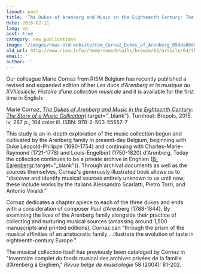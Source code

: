 ```yaml
---
layout: post
title: 'The Dukes of Arenberg and Music in the Eighteenth Century: The Story of a Music Collection'
date: 2016-02-11
lang: en
post: true
category: new_publications
image: "/images/news-old-website/csm_Cornaz_Dukes_of_Arenberg_05dda80d62.jpg"
old_url: http://www.rism.info//home/newsdetails/browse/62/article/64/the-dukes-of-arenberg-and-music-in-the-eighteenth-century-the-story-of-a-music-collection.html
email: ''
author: ''
---
```


Our colleague Marie Cornaz from RISM Belgium has recently published a revised and expanded edition of her _Les ducs d’Arenberg et la musique au XVIIIesiècle. Histoire d’une collection musicale_ and it is available for the first time in English:

Marie Cornaz, [_The Dukes of Arenberg and Music in the Eighteenth Century: The Story of a Music Collection_](http://www.brepols.net/Pages/ShowProduct.aspx?prod_id=IS-9782503555577-1){:target="_blank"}. Turnhout: Brepols, 2015. iv, 267 p., 184 color ill. ISBN: 978-2-503-55557-7

This study is an in-depth exploration of the music collection begun and cultivated by the Arenberg family in present-day Belgium, beginning with Duke Léopold-Philippe (1690-1754) and continuing with Charles-Marie-Raymond (1721-1778) and Louis-Engelbert (1750-1820) d'Arenberg. Today the collection continues to be a private archive in Enghien ([B-Earenberg](https://opac.rism.info/search?View=rism&siglum=B-Earenberg){:target="_blank"}). Through archival documents as well as the sources themselves, Cornaz's generously illustrated book allows us to "discover and identify musical sources entirely unknown to us until now; these include works by the Italians Alessandro Scarlatti, Pietro Torri, and Antonio Vivaldi."

Cornaz dedicates a chapter apiece to each of the three dukes and ends with a consideration of composer Paul d’Arenberg (1788-1844). By examining the lives of the Arenberg family alongside their practice of collecting and nurturing musical sources (amassing around 1,500 manuscripts and printed editions), Cornaz can "through the prism of the musical affinities of an aristocratic family ...illustrate the evolution of taste in eighteenth-century Europe."

The musical collection itself has previously been cataloged by Cornaz in "Inventaire complet du fonds musical des archives privées de la famille d’Arenberg à Enghien," _Revue belge de musicologie_ 58 (2004): 81-202.


